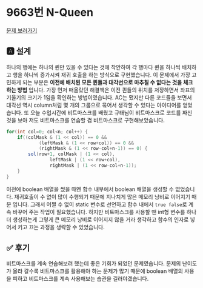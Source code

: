 # 9663번 N-Queen
[문제 보러가기](https://www.acmicpc.net/problem/9663)

## 🅰 설계
하나의 행에는 하나의 퀸만 있을 수 있다는 것에 착안하여 각 행마다 퀸을 하나씩 배치하고
행을 하나씩 증가시켜 재귀 호출을 하는 방식으로 구현했습니다. 이 문제에서 가장 고민하게
되는 부분은 **이전에 배치된 모든 퀸들과 대각선으로 마추칠 수 없다는 것을 체크하는 방법**
입니다. 가장 먼저 떠올랐던 해결책은 이전 퀸들의 위치를 저장하면서 좌표의 기울기의 크기가
1임을 확인하는 방법이였습니다. AC는 됐지만 다른 코드들을 보면서 대각선 역시 column처럼
몇 개의 그룹으로 묶어서 생각할 수 있다는 아이디어를 얻었습니다. 또 오늘 수업시간에 
비트마스크를 배웠고 규태님이 비트마스크로 코드를 짜신 것을 보아 저도 비트마스크를
연습할 겸 비트마스크로 구현해보았습니다.

```java 
for(int col=0; col<n; col++) {
    if((colMask & (1 << col)) == 0 &&
            (leftMask & (1 << row+col)) == 0 &&
            (rightMask & (1 << row-col+n-1)) == 0) {
        sol(row+1, colMask | (1 << col),
                leftMask | (1 << row+col),
                rightMask | (1 << row-col+n-1));
    }
}
```

이전에 boolean 배열을 썼을 때엔 함수 내부에서 boolean 배열을 생성할 수 없었습니다.
재귀호출이 수 없이 많이 수행되기 때문에 지나치게 많은 메모리 낭비로 이어지기 때문
입니다. 그래서 어쩔 수 없이 static 변수로 선언하고 함수 내에서 `true false`로 계속
바꾸어 주는 작업이 필요했습니다. 하지만 비트마스크를 사용할 땐 int형 변수를 하나 더
생성하는게 그렇게 큰 메모리 낭비로 이어지지 않을 거라 생각하고 함수의 인자로 넣어서
키고 끄는 과정을 생략할 수 있었습니다.

## ✅ 후기
비트마스크를 계속 연습해보려 했는데 좋은 기회가 되었던 문제였습니다. 문제의 난이도가
올라 갈수록 비트마스크를 활용해야 하는 문제가 많기 때문에 boolean 배열의 사용을 피하고
비트마스크를 계속 사용해보는 습관을 길러야겠습니다.